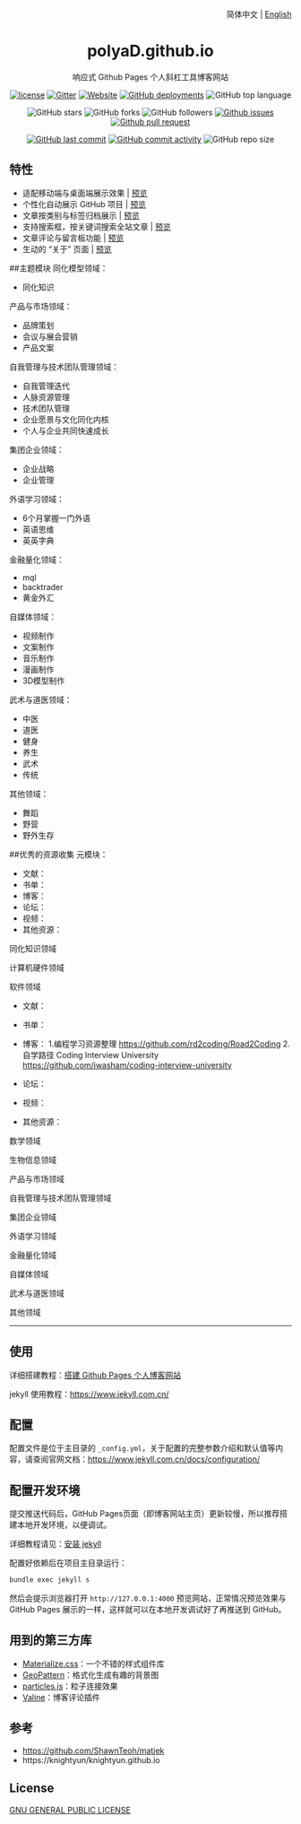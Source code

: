 <div align="center">
    <div align="right">
        简体中文 | <a href="README-EN.md">English</a>
    </div>
    <h1>polyaD.github.io</h1>
    <p>响应式 Github Pages 个人斜杠工具博客网站</p>

[![license](https://img.shields.io/github/license/polyaD/polyaD.github.io)](https://github.com/polyaD/polyaD.github.io/blob/master/COPYING)
[![Gitter](https://img.shields.io/gitter/room/polyaD/polyaD.github.i0)](https://gitter.im/polyaD-github-io/community?utm_source=badge&utm_medium=badge&utm_campaign=pr-badge)
[![Website](https://img.shields.io/website?down_color=lightgrey%09&down_message=offline&up_color=%09aqua&up_message=online&url=https%3A%2F%2FpolyaD.github.io)](https://polyaD.github.io)
[![GitHub deployments](https://img.shields.io/github/deployments/polyaD/polyaD.github.io/github-pages)](https://github.com/polyaD/polyaD.github.io/deployments)
![GitHub top language](https://img.shields.io/github/languages/top/polyaD/polyaD.github.io)

![GitHub stars](https://img.shields.io/github/stars/polyaD/polyaD.github.io?style=flat)
![GitHub forks](https://img.shields.io/github/forks/polyaD/polyaD.github.io?style=flat)
![GitHub followers](https://img.shields.io/github/followers/polyaD?style=flat)
[![Github issues](https://img.shields.io/badge/issues-welcome-success)](https://github.com/polyaD/polyaD.github.io/issues)
[![Github pull request](https://img.shields.io/badge/pull%20request-welcome-success)](https://github.com/polyaD/polyaD.github.io/pulls)

[![GitHub last commit](https://img.shields.io/github/last-commit/polyaD/polyaD.github.io)](https://github.com/polyaD/polyaD.github.io/commit/master)
[![GitHub commit activity](https://img.shields.io/github/commit-activity/m/polyaD/polyaD.github.io)](https://github.com/polyaD/polyaD.github.io/graphs/commit-activity)
![GitHub repo size](https://img.shields.io/github/repo-size/polyaD/polyaD.github.io)
</div>

## 特性

- 适配移动端与桌面端展示效果 | [预览](https://polyaD.github.io)
- 个性化自动展示 GitHub 项目 | [预览](https://polyaD.github.io/projects)
- 文章按类别与标签归档展示 | [预览](https://polyaD.github.io/categories)
- 支持搜索框，按关键词搜索全站文章 | [预览](https://polyaD.github.io)
- 文章评论与留言板功能 | [预览](https://polyaD.github.io/message)
- 生动的 “关于” 页面 | [预览](https://polyaD.github.io/about)

##主题模块
同化模型领域：
- 同化知识


产品与市场领域：
- 品牌策划
- 会议与展会营销
- 产品文案



自我管理与技术团队管理领域：
- 自我管理迭代
- 人脉资源管理
- 技术团队管理
- 企业愿景与文化同化内核
- 个人与企业共同快速成长

集团企业领域：
- 企业战略
- 企业管理

外语学习领域：
- 6个月掌握一门外语
- 英语思维
- 英英字典

金融量化领域：
- mql
- backtrader
- 黄金外汇

自媒体领域：
- 视频制作
- 文案制作
- 音乐制作
- 漫画制作
- 3D模型制作

武术与道医领域：
- 中医
- 道医
- 健身
- 养生
- 武术
- 传统

其他领域：
- 舞蹈
- 野营
- 野外生存






##优秀的资源收集
元模块：
-   文献：
-   书单：
-   博客：
-   论坛：
-   视频：
-   其他资源：

同化知识领域

计算机硬件领域

软件领域
-   文献：
-   书单：
-   博客：
1.编程学习资源整理 https://github.com/rd2coding/Road2Coding
2.自学路径 Coding Interview University https://github.com/jwasham/coding-interview-university
-   论坛：

-   视频：
-   其他资源：

数学领域

生物信息领域

产品与市场领域

自我管理与技术团队管理领域

集团企业领域


外语学习领域

金融量化领域

自媒体领域

武术与道医领域

其他领域

----
## 使用

详细搭建教程：[搭建 Github Pages 个人博客网站](https://polyaD.github.io/2018/04/01/github-pages-blog)

jekyll 使用教程：<https://www.jekyll.com.cn/>

## 配置

配置文件是位于主目录的 `_config.yml`，关于配置的完整参数介绍和默认值等内容，请查阅官网文档：<https://www.jekyll.com.cn/docs/configuration/>


## 配置开发环境

提交推送代码后，GitHub Pages页面（即博客网站主页）更新较慢，所以推荐搭建本地开发环境，以便调试。

详细教程请见：[安装 jekyll](https://polyaD.github.io/2018/04/01/github-pages-blog#%E5%AE%89%E8%A3%85jekyll-)

配置好依赖后在项目主目录运行：
```cmd
bundle exec jekyll s
```

然后会提示浏览器打开 `http://127.0.0.1:4000` 预览网站，正常情况预览效果与 GitHub Pages 展示的一样，这样就可以在本地开发调试好了再推送到 GitHub。

## 用到的第三方库

- [Materialize.css](http://materializecss.com/)：一个不错的样式组件库
- [GeoPattern](http://btmills.github.io/geopattern/)：格式化生成有趣的背景图
- [particles.js](https://marcbruederlin.github.io/particles.js/)：粒子连接效果
- [Valine](https://valine.js.org/)：博客评论插件

## 参考

- https://github.com/ShawnTeoh/matjek
- https://knightyun/knightyun.github.io 

## License

[GNU GENERAL PUBLIC LICENSE](https://github.com/polyaD/polyaD.github.io/blob/master/COPYING)
